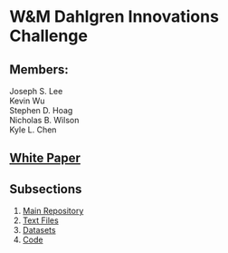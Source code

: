 # W&M Dahlgren Innovations Challenge

## Members:
Joseph S. Lee  
Kevin Wu  
Stephen D. Hoag  
Nicholas B. Wilson  
Kyle L. Chen  

## [White Paper](https://docs.google.com/document/d/1Xppf6QdNAMhJ6N96sseM0M005vMf4IOP/edit?usp=sharing&ouid=106865301655792132926&rtpof=true&sd=true)

## Subsections
1. [Main Repository](https://github.com/K-L-Chen/WM_Dahlgren_Challenge)
2. [Text Files](https://k-l-chen.github.io/WM_Dahlgren_Challenge/TextFiles)
3. [Datasets](https://k-l-chen.github.io/WM_Dahlgren_Challenge/Data)
4. [Code](https://k-l-chen.github.io/WM_Dahlgren_Challenge/Code)
